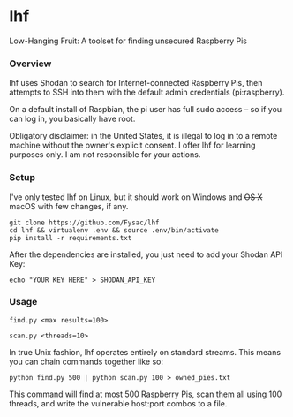 # lhf

Low-Hanging Fruit: A toolset for finding unsecured Raspberry Pis

### Overview

lhf uses Shodan to search for Internet-connected Raspberry Pis, then attempts to SSH into them with the default admin credentials (pi:raspberry).

On a default install of Raspbian, the pi user has full sudo access – so if you can log in, you basically have root.

Obligatory disclaimer: in the United States, it is illegal to log in to a remote machine without the owner's explicit consent. I offer lhf for learning purposes only. I am not responsible for your actions.

### Setup
I've only tested lhf on Linux, but it should work on Windows and ~~OS X~~ macOS with few changes, if any.

    git clone https://github.com/Fysac/lhf
    cd lhf && virtualenv .env && source .env/bin/activate
    pip install -r requirements.txt

After the dependencies are installed, you just need to add your Shodan API Key:

    echo "YOUR KEY HERE" > SHODAN_API_KEY

### Usage

`find.py <max results=100>`

`scan.py <threads=10>`

In true Unix fashion, lhf operates entirely on standard streams. This means you can chain commands together like so:

    python find.py 500 | python scan.py 100 > owned_pies.txt

This command will find at most 500 Raspberry Pis, scan them all using 100 threads, and write the vulnerable host:port combos to a file.
